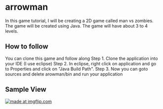 # arrowman
In this game tutorial, I will be creating a 2D game called man vs zombies. The game will be created using Java.
The game will have about 3 to 4 levels. 

## How to follow
You can clone this game and follow along
Step 1. Clone the application into your IDE (I use eclipse)
Step 2. In eclipse, right click on application and go to Properties and click on 
		"Java Build Path".
Step 3. Now you can goto sources and delete arowman/bin and run your application

## Sample View
<a href="https://imgflip.com/gif/2k1v67"><img src="https://i.imgflip.com/2k1v67.gif" title="made at imgflip.com"/></a>
